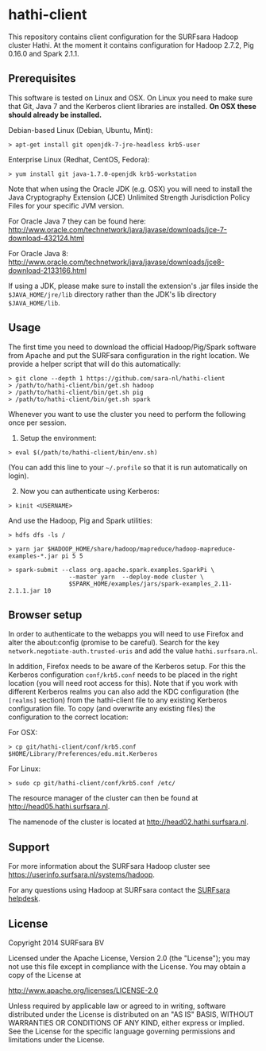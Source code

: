 hathi-client
============

This repository contains client configuration for the SURFsara Hadoop cluster
Hathi. At the moment it contains configuration for Hadoop 2.7.2, Pig 0.16.0
and Spark 2.1.1.

Prerequisites
-------------
This software is tested on Linux and OSX. On Linux you need to make sure that
Git, Java 7 and the Kerberos client libraries are installed. **On OSX these
should already be installed.**

Debian-based Linux (Debian, Ubuntu, Mint):

    > apt-get install git openjdk-7-jre-headless krb5-user

Enterprise Linux (Redhat, CentOS, Fedora):

    > yum install git java-1.7.0-openjdk krb5-workstation

Note that when using the Oracle JDK (e.g. OSX) you will need to install the
Java Cryptography Extension (JCE) Unlimited Strength Jurisdiction Policy Files
for your specific JVM version.

For Oracle Java 7 they can be found here:
<http://www.oracle.com/technetwork/java/javase/downloads/jce-7-download-432124.html>

For Oracle Java 8:
<http://www.oracle.com/technetwork/java/javase/downloads/jce8-download-2133166.html>

If using a JDK, please make sure to install the extension's .jar files inside the
`$JAVA_HOME/jre/lib` directory rather than the JDK's lib directory `$JAVA_HOME/lib`.

Usage
-----

The first time you need to download the official Hadoop/Pig/Spark software from
Apache and put the SURFsara configuration in the right location. We provide a
helper script that will do this automatically:

```
> git clone --depth 1 https://github.com/sara-nl/hathi-client
> /path/to/hathi-client/bin/get.sh hadoop
> /path/to/hathi-client/bin/get.sh pig
> /path/to/hathi-client/bin/get.sh spark
```

Whenever you want to use the cluster you need to perform the following once per
session.

1) Setup the environment:
```
> eval $(/path/to/hathi-client/bin/env.sh)
```
(You can add this line to your `~/.profile` so that it is run automatically on
login).

2) Now you can authenticate using Kerberos:
```
> kinit <USERNAME>
```

And use the Hadoop, Pig and Spark utilities:
```
> hdfs dfs -ls /

> yarn jar $HADOOP_HOME/share/hadoop/mapreduce/hadoop-mapreduce-examples-*.jar pi 5 5

> spark-submit --class org.apache.spark.examples.SparkPi \
                 --master yarn  --deploy-mode cluster \
                 $SPARK_HOME/examples/jars/spark-examples_2.11-2.1.1.jar 10
```
Browser setup
-------------

In order to authenticate to the webapps you will need to use Firefox and alter
the about:config (promise to be careful). Search for the key
`network.negotiate-auth.trusted-uris` and add the value `hathi.surfsara.nl`.

In addition, Firefox needs to be aware of the Kerberos setup. For this the
Kerberos configuration `conf/krb5.conf` needs to be placed in the right
location (you will need root access for this). Note that if you work with
different Kerberos realms you can also add the KDC configuration (the
`[realms]` section) from the hathi-client file to any existing Kerberos
configuration file. To copy (and overwrite any existing files) the
configuration to the correct location:

For OSX:

    > cp git/hathi-client/conf/krb5.conf $HOME/Library/Preferences/edu.mit.Kerberos

For Linux:

    > sudo cp git/hathi-client/conf/krb5.conf /etc/

The resource manager of the cluster can then be found at
<http://head05.hathi.surfsara.nl>.

The namenode of the cluster is located at <http://head02.hathi.surfsara.nl>.

Support
-------

For more information about the SURFsara Hadoop cluster see
<https://userinfo.surfsara.nl/systems/hadoop>.

For any questions using Hadoop at SURFsara contact the [SURFsara
helpdesk](mailto:helpdesk@surfsara.nl?subject=Help%20with%20Hadoop%20hathi-client).

License
-------

Copyright 2014 SURFsara BV

Licensed under the Apache License, Version 2.0 (the "License");
you may not use this file except in compliance with the License.
You may obtain a copy of the License at

<http://www.apache.org/licenses/LICENSE-2.0>

Unless required by applicable law or agreed to in writing, software
distributed under the License is distributed on an "AS IS" BASIS,
WITHOUT WARRANTIES OR CONDITIONS OF ANY KIND, either express or implied.
See the License for the specific language governing permissions and
limitations under the License.
